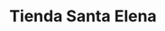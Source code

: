---
title: "Tienda Santa Elena"
url: /guatemala-guatemala-zona-14/tienda-santa-elena/
shop: Allgemein
---